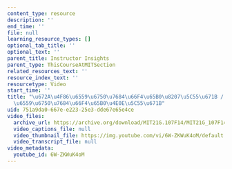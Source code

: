 ```yaml
---
content_type: resource
description: ''
end_time: ''
file: null
learning_resource_types: []
optional_tab_title: ''
optional_text: ''
parent_title: Instructor Insights
parent_type: ThisCourseAtMITSection
related_resources_text: ''
resource_index_text: ''
resourcetype: Video
start_time: ''
title: "\u672A\u4F86\u6559\u6750\u7684\u66F4\u65B0\u8207\u5C55\u671B / \u672A\u6765\
  \u6559\u6750\u7684\u66F4\u65B0\u4E0E\u5C55\u671B"
uid: 751a9da0-667e-e223-25e3-dde67e65e4ce
video_files:
  archive_url: https://archive.org/download/MIT21G.107F14/MIT21G_107F14_CourseIteration-zh-hans-cmn_300k.mp4
  video_captions_file: null
  video_thumbnail_file: https://img.youtube.com/vi/6W-ZKWuK4oM/default.jpg
  video_transcript_file: null
video_metadata:
  youtube_id: 6W-ZKWuK4oM
---
```

